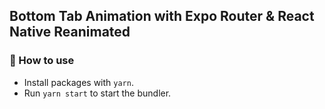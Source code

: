 ## Bottom Tab Animation with Expo Router & React Native Reanimated

###  🚀 How to use
- Install packages with `yarn`.
- Run `yarn start` to start the bundler.
